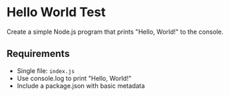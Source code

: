 # Hello World Test

Create a simple Node.js program that prints "Hello, World!" to the console.

## Requirements

- Single file: `index.js`
- Use console.log to print "Hello, World!"
- Include a package.json with basic metadata
